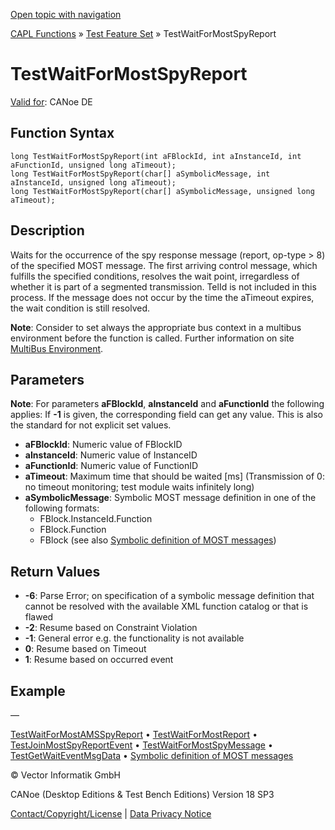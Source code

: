 [Open topic with navigation](../../../../../CANoeDEFamily.htm#Topics/CAPLFunctions/Test/Functions/CAPLfunctionTestWaitForMostSpyReport.md)

[CAPL Functions](../../CAPLfunctions.md) » [Test Feature Set](../CAPLfunctionsTFSOverview.md) » TestWaitForMostSpyReport

# TestWaitForMostSpyReport

[Valid for](../../../Shared/FeatureAvailability.md): CANoe DE

## Function Syntax

```
long TestWaitForMostSpyReport(int aFBlockId, int aInstanceId, int aFunctionId, unsigned long aTimeout);
long TestWaitForMostSpyReport(char[] aSymbolicMessage, int aInstanceId, unsigned long aTimeout);
long TestWaitForMostSpyReport(char[] aSymbolicMessage, unsigned long aTimeout);
```

## Description

Waits for the occurrence of the spy response message (report, op-type > 8) of the specified MOST message. The first arriving control message, which fulfills the specified conditions, resolves the wait point, irregardless of whether it is part of a segmented transmission. TelId is not included in this process. If the message does not occur by the time the aTimeout expires, the wait condition is still resolved.

**Note**: Consider to set always the appropriate bus context in a multibus environment before the function is called. Further information on site [MultiBus Environment](../../../Shared/CAPL/General/TestMultiBusEnvironment.md).

## Parameters

**Note**: For parameters **aFBlockId**, **aInstanceId** and **aFunctionId** the following applies: If **-1** is given, the corresponding field can get any value. This is also the standard for not explicit set values.

- **aFBlockId**: Numeric value of FBlockID
- **aInstanceId**: Numeric value of InstanceID
- **aFunctionId**: Numeric value of FunctionID
- **aTimeout**: Maximum time that should be waited [ms] (Transmission of 0: no timeout monitoring; test module waits infinitely long)
- **aSymbolicMessage**: Symbolic MOST message definition in one of the following formats:
  - FBlock.InstanceId.Function
  - FBlock.Function
  - FBlock
  (see also [Symbolic definition of MOST messages](../CAPLfunctionsTFSSymbolicMessageDefinition.md))

## Return Values

- **-6**: Parse Error; on specification of a symbolic message definition that cannot be resolved with the available XML function catalog or that is flawed
- **-2**: Resume based on Constraint Violation
- **-1**: General error e.g. the functionality is not available
- **0**: Resume based on Timeout
- **1**: Resume based on occurred event

## Example

—

[TestWaitForMostAMSSpyReport](CAPLfunctionTestWaitForMostAMSSpyReport.md) • [TestWaitForMostReport](CAPLfunctionTestWaitForMostReport.md) • [TestJoinMostSpyReportEvent](CAPLfunctionTestJoinMostSpyReportEvent.md) • [TestWaitForMostSpyMessage](CAPLfunctionTestWaitForMostSpyMessage.md) • [TestGetWaitEventMsgData](CAPLfunctionTestGetWaitEventMsgData.md) • [Symbolic definition of MOST messages](../CAPLfunctionsTFSSymbolicMessageDefinition.md)

© Vector Informatik GmbH

CANoe (Desktop Editions & Test Bench Editions) Version 18 SP3

[Contact/Copyright/License](../../../Shared/ContactCopyrightLicense.md) | [Data Privacy Notice](https://www.vector.com/int/en/company/get-info/privacy-policy/)